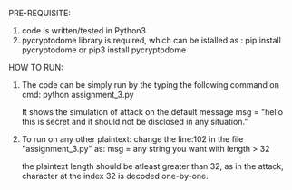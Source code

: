 
PRE-REQUISITE:

1. code is written/tested in Python3
2. pycryptodome library is required, which can be istalled as :
	pip install pycryptodome or
	pip3 install pycryptodome

HOW TO RUN:

1. The code can be simply run by the typing the following command on cmd:
	python assignment_3.py

   It shows the simulation of attack on the default message
   msg = "hello this is secret and it should not be disclosed in any situation."

2. To run on any other plaintext:
   change the line:102 in the file "assignment_3.py" as:
   msg = any string you want with length > 32

   the plaintext length should be atleast greater than 32, as in the attack,
 character at the index 32 is decoded one-by-one.


